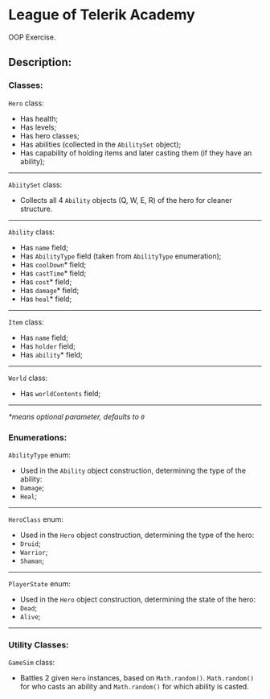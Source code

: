 # League of Telerik Academy

OOP Exercise. 

## Description:

### Classes:

`Hero` class:
 - Has health;
 - Has levels;
 - Has hero classes;
 - Has abilities (collected in the `AbilitySet` object);
 - Has capability of holding items and later casting them (if they have an ability);
 
<hr> 

`AbiitySet` class:
 - Collects all 4 `Ability` objects (Q, W, E, R) of the hero for cleaner structure.
 
<hr>
 
 
`Ability` class:
 - Has `name` field;
 - Has `AbilityType` field (taken from `AbilityType` enumeration);
 - Has `coolDown`\* field;
 - Has `castTime`\* field;
 - Has `cost`\* field;
 - Has `damage`\* field;
 - Has `heal`\* field;
 
<hr>
 
`Item` class:
 - Has `name` field;
 - Has `holder` field;
 - Has `ability`\* field;
 
<hr>
 
`World` class:
 - Has `worldContents` field;
 
<hr>

*\*means optional parameter, defaults to `0`*

### Enumerations:

`AbilityType` enum:
 - Used in the `Ability` object construction, determining the type of the ability:
  - `Damage`;
  - `Heal`;
  
<hr>

`HeroClass` enum:
 - Used in the `Hero` object construction, determining the type of the hero:
  - `Druid`;
  - `Warrior`;
  - `Shaman`;

<hr>

`PlayerState` enum:
 - Used in the `Hero` object construction, determining the state of the hero:
  - `Dead`;
  - `Alive`;
  
<hr>

### Utility Classes:

`GameSim` class:
 - Battles 2 given `Hero` instances, based on `Math.random()`. `Math.random()` for who casts an ability and `Math.random()` for which ability is casted.
 
 
